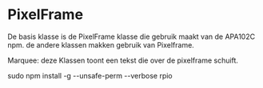 # PixelFrame

De basis klasse is de PixelFrame klasse die gebruik maakt van de APA102C npm. 
de andere klassen makken gebruik van Pixelframe. 

Marquee: deze Klassen toont een tekst die over de pixelframe schuift. 

sudo npm install -g --unsafe-perm --verbose rpio



